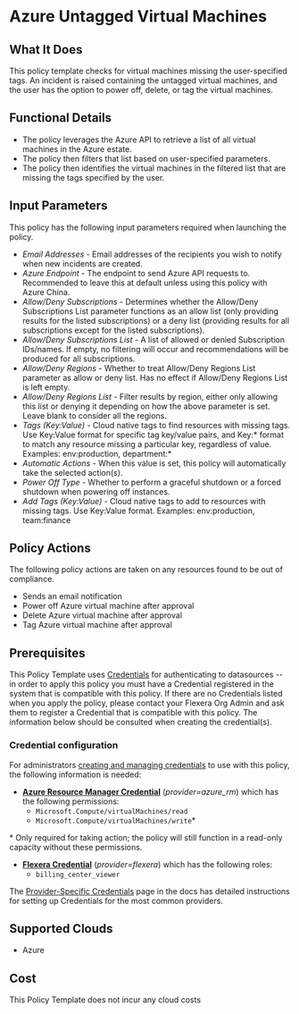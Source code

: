# Azure Untagged Virtual Machines

## What It Does

This policy template checks for virtual machines missing the user-specified tags. An incident is raised containing the untagged virtual machines, and the user has the option to power off, delete, or tag the virtual machines.

## Functional Details

- The policy leverages the Azure API to retrieve a list of all virtual machines in the Azure estate.
- The policy then filters that list based on user-specified parameters.
- The policy then identifies the virtual machines in the filtered list that are missing the tags specified by the user.

## Input Parameters

This policy has the following input parameters required when launching the policy.

- *Email Addresses* - Email addresses of the recipients you wish to notify when new incidents are created.
- *Azure Endpoint* - The endpoint to send Azure API requests to. Recommended to leave this at default unless using this policy with Azure China.
- *Allow/Deny Subscriptions* - Determines whether the Allow/Deny Subscriptions List parameter functions as an allow list (only providing results for the listed subscriptions) or a deny list (providing results for all subscriptions except for the listed subscriptions).
- *Allow/Deny Subscriptions List* - A list of allowed or denied Subscription IDs/names. If empty, no filtering will occur and recommendations will be produced for all subscriptions.
- *Allow/Deny Regions* - Whether to treat Allow/Deny Regions List parameter as allow or deny list. Has no effect if Allow/Deny Regions List is left empty.
- *Allow/Deny Regions List* - Filter results by region, either only allowing this list or denying it depending on how the above parameter is set. Leave blank to consider all the regions.
- *Tags (Key:Value)* - Cloud native tags to find resources with missing tags. Use Key:Value format for specific tag key/value pairs, and Key:\* format to match any resource missing a particular key, regardless of value. Examples: env:production, department:\*
- *Automatic Actions* - When this value is set, this policy will automatically take the selected action(s).
- *Power Off Type* - Whether to perform a graceful shutdown or a forced shutdown when powering off instances.
- *Add Tags (Key:Value)* - Cloud native tags to add to resources with missing tags. Use Key:Value format. Examples: env:production, team:finance

## Policy Actions

The following policy actions are taken on any resources found to be out of compliance.

- Sends an email notification
- Power off Azure virtual machine after approval
- Delete Azure virtual machine after approval
- Tag Azure virtual machine after approval

## Prerequisites

This Policy Template uses [Credentials](https://docs.flexera.com/flexera/EN/Automation/ManagingCredentialsExternal.htm) for authenticating to datasources -- in order to apply this policy you must have a Credential registered in the system that is compatible with this policy. If there are no Credentials listed when you apply the policy, please contact your Flexera Org Admin and ask them to register a Credential that is compatible with this policy. The information below should be consulted when creating the credential(s).

### Credential configuration

For administrators [creating and managing credentials](https://docs.flexera.com/flexera/EN/Automation/ManagingCredentialsExternal.htm) to use with this policy, the following information is needed:

- [**Azure Resource Manager Credential**](https://docs.flexera.com/flexera/EN/Automation/ProviderCredentials.htm#automationadmin_109256743_1124668) (*provider=azure_rm*) which has the following permissions:
  - `Microsoft.Compute/virtualMachines/read`
  - `Microsoft.Compute/virtualMachines/write`*

\* Only required for taking action; the policy will still function in a read-only capacity without these permissions.

- [**Flexera Credential**](https://docs.flexera.com/flexera/EN/Automation/ProviderCredentials.htm) (*provider=flexera*) which has the following roles:
  - `billing_center_viewer`

The [Provider-Specific Credentials](https://docs.flexera.com/flexera/EN/Automation/ProviderCredentials.htm) page in the docs has detailed instructions for setting up Credentials for the most common providers.

## Supported Clouds

- Azure

## Cost

This Policy Template does not incur any cloud costs
